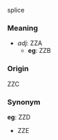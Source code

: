 splice
### Meaning
+ _adj_: ZZA
    + __eg__: ZZB

### Origin

ZZC

### Synonym

__eg__: ZZD

+ ZZE


